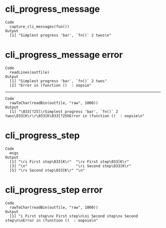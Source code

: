 # cli_progress_message

    Code
      capture_cli_messages(fun())
    Output
      [1] "Simplest progress 'bar', `fn()` 2 twos\n"

# cli_progress_message error

    Code
      readLines(outfile)
    Output
      [1] "Simplest progress 'bar', `fn()` 2 twos"
      [2] "Error in (function ()  : oopsie"       

---

    Code
      rawToChar(readBin(outfile, "raw", 1000))
    Output
      [1] "\033[?25l\rSimplest progress 'bar', `fn()` 2 twos\033[K\r\r\033[K\033[?25hError in (function ()  : oopsie\n"

# cli_progress_step

    Code
      msgs
    Output
      [1] "\ri First step\033[K\r"  "\rv First step\033[K\r" 
      [3] "\n"                      "\ri Second step\033[K\r"
      [5] "\rv Second step\033[K\r" "\n"                     

# cli_progress_step error

    Code
      rawToChar(readBin(outfile, "raw", 1000))
    Output
      [1] "i First step\nv First step\n\ni Second step\nx Second step\n\nError in (function ()  : oopsie\n"

